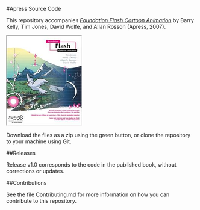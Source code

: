 #Apress Source Code

This repository accompanies [*Foundation Flash Cartoon Animation*](http://www.apress.com/9781590599129) by Barry Kelly, Tim Jones, David Wolfe, and Allan Rosson (Apress, 2007).

![Cover image](9781590599129.jpg)

Download the files as a zip using the green button, or clone the repository to your machine using Git.

##Releases

Release v1.0 corresponds to the code in the published book, without corrections or updates.

##Contributions

See the file Contributing.md for more information on how you can contribute to this repository.
